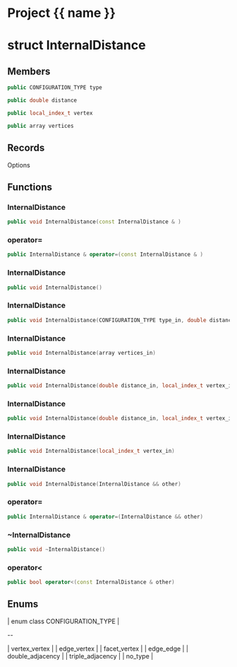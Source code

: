 <script setup>
import {useRoute} from 'vitepress'
const {path} = useRoute()
const tokens = path.split('/')
const words = tokens[2].split('-');
for (let i = 0; i < words.length; i++) {
    words[i] = words[i].charAt(0).toUpperCase() + words[i].slice(1);
    words[i] = words[i].replace('geode', 'Geode')
}
const name = words.join('-');
</script>
# Project {{ name }}

# struct InternalDistance


## Members

```cpp
public CONFIGURATION_TYPE type

```

```cpp
public double distance

```

```cpp
public local_index_t vertex

```

```cpp
public array vertices

```



## Records

Options



## Functions

### InternalDistance

```cpp
public void InternalDistance(const InternalDistance & )
```


### operator=

```cpp
public InternalDistance & operator=(const InternalDistance & )
```


### InternalDistance

```cpp
public void InternalDistance()
```


### InternalDistance

```cpp
public void InternalDistance(CONFIGURATION_TYPE type_in, double distance_in, array vertices_in)
```


### InternalDistance

```cpp
public void InternalDistance(array vertices_in)
```


### InternalDistance

```cpp
public void InternalDistance(double distance_in, local_index_t vertex_in, array edge_in)
```


### InternalDistance

```cpp
public void InternalDistance(double distance_in, local_index_t vertex_in)
```


### InternalDistance

```cpp
public void InternalDistance(local_index_t vertex_in)
```


### InternalDistance

```cpp
public void InternalDistance(InternalDistance && other)
```


### operator=

```cpp
public InternalDistance & operator=(InternalDistance && other)
```


### ~InternalDistance

```cpp
public void ~InternalDistance()
```


### operator<

```cpp
public bool operator<(const InternalDistance & other)
```




## Enums

| enum class CONFIGURATION_TYPE |

--

| vertex_vertex |
| edge_vertex |
| facet_vertex |
| edge_edge |
| double_adjacency |
| triple_adjacency |
| no_type |





